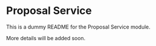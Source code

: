 # Proposal Service

This is a dummy README for the Proposal Service module.

More details will be added soon.

